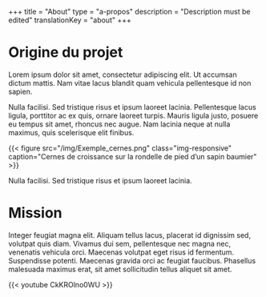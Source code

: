 +++
title = "About"
type = "a-propos"
description =  "Description must be edited"
translationKey = "about"
+++

# Origine du projet

Lorem ipsum dolor sit amet, consectetur adipiscing elit. Ut accumsan dictum mattis. Nam vitae lacus blandit quam vehicula pellentesque id non sapien. 

Nulla facilisi. Sed tristique risus et ipsum laoreet lacinia. Pellentesque lacus ligula, porttitor ac ex quis, ornare laoreet turpis. Mauris ligula justo, posuere eu tempus sit amet, rhoncus nec augue. Nam lacinia neque at nulla maximus, quis scelerisque elit finibus.


{{< figure src="/img/Exemple_cernes.png" class="img-responsive" caption="Cernes de croissance sur la rondelle de pied d’un sapin baumier" >}}

Nulla facilisi. Sed tristique risus et ipsum laoreet lacinia.


# Mission

Integer feugiat magna elit. Aliquam tellus lacus, placerat id dignissim sed, volutpat quis diam. Vivamus dui sem, pellentesque nec magna nec, venenatis vehicula orci. Maecenas volutpat eget risus id fermentum. Suspendisse potenti. Maecenas gravida orci ac feugiat faucibus. Phasellus malesuada maximus erat, sit amet sollicitudin tellus aliquet sit amet.

<div class="row">
<div class="col-md-7">
{{< youtube CkKROlno0WU >}}
</div>
</div>
